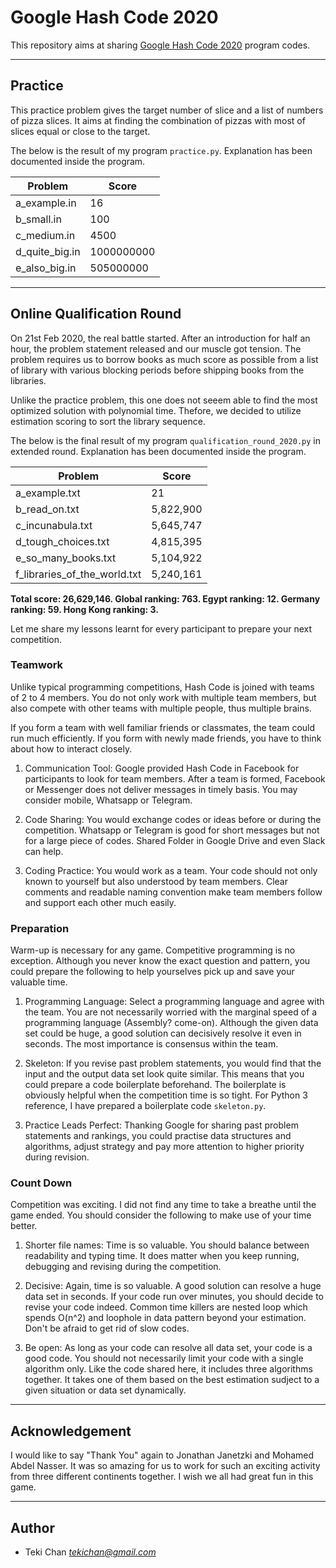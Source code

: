 # Google Hash Code 2020
This repository aims at sharing [Google Hash Code 2020](https://codingcompetitions.withgoogle.com/hashcode) program codes.

---
## Practice
This practice problem gives the target number of slice and a list of numbers of pizza slices.
It aims at finding the combination of pizzas with most of slices equal or close to the target.

The below is the result of my program `practice.py`. Explanation has been documented inside the program.

| Problem | Score |
| ------- | ----- |
| a_example.in | 16 |
| b_small.in | 100 |
| c_medium.in | 4500 |
| d_quite_big.in | 1000000000 |
| e_also_big.in | 505000000 |

---
## Online Qualification Round
On 21st Feb 2020, the real battle started. After an introduction for half an hour, the problem statement released
and our muscle got tension. The problem requires us to borrow books as much score as possible from a list of library
with various blocking periods before shipping books from the libraries.

Unlike the practice problem, this one does not seeem able to find the most optimized solution with polynomial time.
Thefore, we decided to utilize estimation scoring to sort the library sequence.

The below is the final result of my program `qualification_round_2020.py` in extended round. 
Explanation has been documented inside the program.

| Problem | Score |
| ------- | ----- |
| a_example.txt | 21 |
| b_read_on.txt | 5,822,900 |
| c_incunabula.txt | 5,645,747 |
| d_tough_choices.txt | 4,815,395 |
| e_so_many_books.txt | 5,104,922 |
| f_libraries_of_the_world.txt | 5,240,161 |

__Total score: 26,629,146. Global ranking: 763. Egypt ranking: 12. Germany ranking: 59. Hong Kong ranking: 3.__

Let me share my lessons learnt for every participant to prepare your next competition.

### Teamwork
Unlike typical programming competitions, Hash Code is joined with teams of 2 to 4 members.
You do not only work with multiple team members, but also compete with other teams with multiple
people, thus multiple brains.

If you form a team with well familiar friends or classmates, the team could run much efficiently.
If you form with newly made friends, you have to think about how to interact closely.

1. Communication Tool: Google provided Hash Code in Facebook for participants to look for
team members. After a team is formed, Facebook or Messenger does not deliver messages in timely
basis. You may consider mobile, Whatsapp or Telegram.

2. Code Sharing: You would exchange codes or ideas before or during the competition. Whatsapp or
Telegram is good for short messages but not for a large piece of codes. Shared Folder in Google
Drive and even Slack can help.

3. Coding Practice: You would work as a team. Your code should not only known to yourself but 
also understood by team members. Clear comments and readable naming convention make team members
follow and support each other much easily.

### Preparation
Warm-up is necessary for any game. Competitive programming is no exception. Although you never
know the exact question and pattern, you could prepare the following to help yourselves pick up
and save your valuable time.

1. Programming Language: Select a programming language and agree with the team. You are not necessarily
worried with the marginal speed of a programming language (Assembly? come-on). Although the given
data set could be huge, a good solution can decisively resolve it even in seconds. The most importance
is consensus within the team.

2. Skeleton: If you revise past problem statements, you would find that the input and the output data set
look quite similar. This means that you could prepare a code boilerplate beforehand. The boilerplate
is obviously helpful when the competition time is so tight. For Python 3 reference, I have prepared 
a boilerplate code `skeleton.py`.

3. Practice Leads Perfect: Thanking Google for sharing past problem statements and rankings, you 
could practise data structures and algorithms, adjust strategy and pay more attention to higher priority 
during revision.

### Count Down
Competition was exciting. I did not find any time to take a breathe until the game ended. You should
consider the following to make use of your time better.

1. Shorter file names: Time is so valuable. You should balance between readability and typing time.
It does matter when you keep running, debugging and revising during the competition.

2. Decisive: Again, time is so valuable. A good solution can resolve a huge data set in seconds. If
your code run over minutes, you should decide to revise your code indeed. Common time killers are
nested loop which spends O(n^2) and loophole in data pattern beyond your estimation. Don't be afraid
to get rid of slow codes.

3. Be open: As long as your code can resolve all data set, your code is a good code. You should not
necessarily limit your code with a single algorithm only. Like the code shared here, it includes three
algorithms together. It takes one of them based on the best estimation sudject to a given situation or 
data set dynamically.

---
## Acknowledgement
I would like to say "Thank You" again to Jonathan Janetzki and Mohamed Abdel Nasser. It was so amazing
for us to work for such an exciting activity from three different continents together. I wish we all had 
great fun in this game.

---
## Author
- Teki Chan *tekichan@gmail.com*